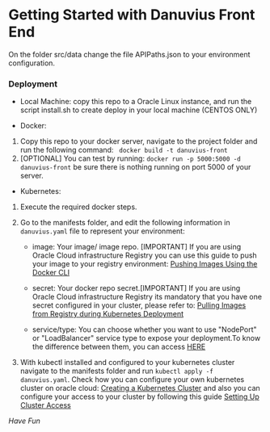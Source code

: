 # Getting Started with Danuvius Front End

On the folder src/data change the file APIPaths.json to your environment configuration.

### Deployment

* Local Machine:
copy this repo to a Oracle Linux instance, and run the script install.sh to create deploy in your local machine (CENTOS ONLY)

* Docker:
 1. Copy this repo to your docker server, navigate to the project folder and run the following command: ```  docker build -t danuvius-front  ```
 2. [OPTIONAL] You can test by running: ```docker run -p 5000:5000 -d danuvius-front``` be sure there is nothing running on port 5000 of your server.

 * Kubernetes:
 1. Execute the required docker steps.
 2. Go to the manifests folder, and edit the following information in ``` danuvius.yaml ``` file to represent your environment:
    - image: Your image/ image repo. [IMPORTANT] If you are using Oracle Cloud infrastructure Registry you can use this guide to push your image to your registry environment: [Pushing Images Using the Docker CLI](https://docs.cloud.oracle.com/en-us/iaas/Content/Registry/Tasks/registrypushingimagesusingthedockercli.htm)

    - secret: Your docker repo secret.[IMPORTANT] If you are using Oracle Cloud infrastructure Registry its mandatory that you have one secret configured in your cluster, please refer to: [Pulling Images from Registry during Kubernetes Deployment](https://docs.cloud.oracle.com/en-us/iaas/Content/Registry/Tasks/registrypullingimagesfromocir.htm)

    - service/type: You can choose whether you want to use "NodePort" or "LoadBalancer" service type to expose your deployment.To know the difference between them, you can access [HERE](https://kubernetes.io/docs/concepts/services-networking/service/)

 3. With kubectl installed and configured to your kubernetes cluster navigate to the manifests folder and run ``` kubectl apply -f danuvius.yaml ```. Check how you can configure your own kubernetes cluster on oracle cloud: [Creating a Kubernetes Cluster](https://docs.cloud.oracle.com/en-us/iaas/Content/ContEng/Tasks/contengcreatingclusterusingoke.htm) and also you can configure your access to your cluster by following this guide [Setting Up Cluster Access](https://docs.cloud.oracle.com/en-us/iaas/Content/ContEng/Tasks/contengdownloadkubeconfigfile.htm)


 _Have Fun_






